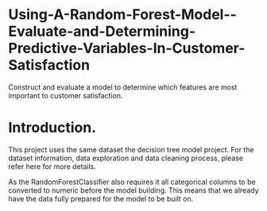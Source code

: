# Using-A-Random-Forest-Model--Evaluate-and-Determining-Predictive-Variables-In-Customer-Satisfaction
Construct and evaluate a model to determine which features are most important to customer satisfaction.

# Introduction. 
This project uses the same dataset the decision tree model project. For the dataset information, data exploration and data cleaning process, please refer here for more details.

As the RandomForestClassifier also requires it all categorical columns to be converted to numeric before the model building. This means that we already have the data fully prepared for the model to be built on.
